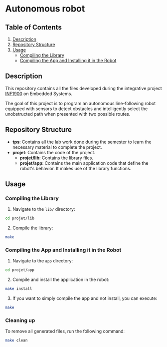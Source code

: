 # Autonomous robot

## Table of Contents

1. [Description](#description)
2. [Repository Structure](#repository-structure)
3. [Usage](#usage)
    - [Compiling the Library](#compiling-the-library)
    - [Compiling the App and Installing it in the Robot](#compiling-the-app-and-installing-it-in-the-robot)

## Description

This repository contains all the files developed during the integrative project [INF1900](https://www.polymtl.ca/programmes/cours/projet-initial-de-systeme-embarque) on Embedded Systems.

The goal of this project is to program an autonomous line-following robot equipped with sensors to detect obstacles and intelligently select the unobstructed path when presented with two possible routes.

## Repository Structure

-   **tps**: Contains all the lab work done during the semester to learn the necessary material to complete the project.
-   **projet**: Contains the code of the project.
    -   **projet/lib**: Contains the library files.
    -   **projet/app**: Contains the main application code that define the robot's behavior. It makes use of the library functions.

## Usage

### Compiling the Library

1. Navigate to the `lib/` directory:

```bash
cd projet/lib
```

2. Compile the library:

```bash
make
```

### Compiling the App and Installing it in the Robot

1. Navigate to the `app` directory:

```bash
cd projet/app
```

2. Compile and install the application in the robot:

```bash
make install
```

3. If you want to simply compile the app and not install, you can execute:

```bash
make
```

### Cleaning up

To remove all generated files, run the following command:

```bash
make clean
```
